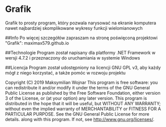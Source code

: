 # Grafik
Grafik to prosty program, który pozwala narysować na ekranie komputera nawet najbardziej skomplikowane wykresy funkcji wielomianowych

##Info
Po więcej szczegółów zapraszam na stronę poświęconą projektowi "Grafik": maximax579.github.io

##Technologie
Program został napisany dla platformy .NET Framework w wersji 4.7.2 i przeznaczony do uruchamiania w systemie Windows

##Licencja
Program został udostępniony na licencji GNU GPL v3, aby każdy mógł z niego korzystać, a także pomóc w rozwoju projektu

Copyright (C) 2019 Maksymilian Wojnar
This program is free software: you can redistribute it and/or modify
it under the terms of the GNU General Public License as published by
the Free Software Foundation, either version 3 of the License, or
(at your option) any later version.
This program is distributed in the hope that it will be useful,
but WITHOUT ANY WARRANTY; without even the implied warranty of
MERCHANTABILITY or FITNESS FOR A PARTICULAR PURPOSE.  See the
GNU General Public License for more details.
along with this program.  If not, see <http://www.gnu.org/licenses/>.
